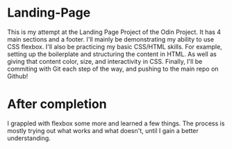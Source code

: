 # Landing-Page
This is my attempt at the Landing Page Project of the Odin Project.
It has 4 main sections and a footer.
I'll mainly be demonstrating my ability to use CSS flexbox.
I'll also be practicing my basic CSS/HTML skills.
For example, setting up the boilerplate and structuring the content in HTML.
As well as giving that content color, size, and interactivity in CSS. 
Finally, I'll be commiting with Git each step of the way, and pushing to the main repo on Github!

# After completion
I grappled with flexbox some more and learned a few things.
The process is mostly trying out what works and what doesn't, until I gain a better understanding.